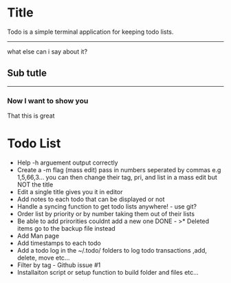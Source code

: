 # Title

Todo is a simple terminal application for keeping todo lists.

----
what else can i say about it?

## Sub tutle

----

### Now I want to show you

That this is great

# Todo List 

* Help -h arguement output correctly
* Create a -m flag (mass edit) pass in numbers seperated by commas
e.g 1,5,66,3...  you can then change their tag, pri, and list in a mass edit but NOT the title
* Edit a single title gives you it in editor
* Add notes to each todo that can be displayed or not
* Handle a syncing function to get todo lists anywhere! - use git?
* Order list by priority or by number taking them out of their lists
* Be able to add prirorities couldnt add a new one
DONE - >* Deleted items go to the backup file instead
* Add Man page 
* Add timestamps to each todo
* Add a todo log in the ~/.todo/ folders to log todo transactions ,add, delete, move etc...
* Filter by tag - Github issue #1
* Installaiton script or setup function to build folder and files etc...
